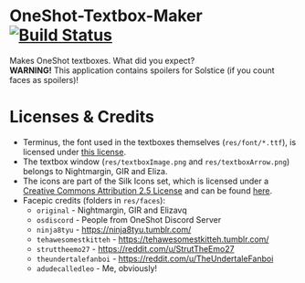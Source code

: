 # OneShot-Textbox-Maker [![Build Status](https://travis-ci.org/Leo40Git/OneShot-Textbox-Maker.svg?branch=master)](https://travis-ci.org/Leo40Git/OneShot-Textbox-Maker)
Makes OneShot textboxes. What did you expect?  
**WARNING!** This application contains spoilers for Solstice (if you count faces as spoilers)!
# Licenses & Credits
- Terminus, the font used in the textboxes themselves (`res/font/*.ttf`), is licensed under [this license](https://raw.githubusercontent.com/Tblue/mkttf/master/terminus_ttf_distribution_license.txt).
- The textbox window (`res/textboxImage.png` and `res/textboxArrow.png`) belongs to Nightmargin, GIR and Eliza.
- The icons are part of the Silk Icons set, which is licensed under a [Creative Commons Attribution 2.5 License](https://creativecommons.org/licenses/by/2.5/) and can be found [here](http://www.famfamfam.com/lab/icons/silk/).
- Facepic credits (folders in `res/faces`):
    - `original` - Nightmargin, GIR and Elizavq
    - `osdiscord` - People from OneShot Discord Server
    - `ninja8tyu` - https://ninja8tyu.tumblr.com/
    - `tehawesomestkitteh` - https://tehawesomestkitteh.tumblr.com/
    - `struttheemo27` - https://reddit.com/u/StrutTheEmo27
    - `theundertalefanboi` - https://reddit.com/u/TheUndertaleFanboi
    - `adudecalledleo` - Me, obviously!
